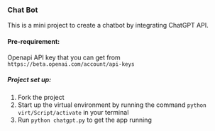 ### Chat Bot
This is a mini project to create a chatbot by integrating ChatGPT API.

#### Pre-requirement:
Openapi API key that you can get from `https://beta.openai.com/account/api-keys`

##### Project set up:
1. Fork the project
2. Start up the virtual environment by running the command `python virt/Script/activate` in your terminal
3. Run `python chatgpt.py` to get the app running
